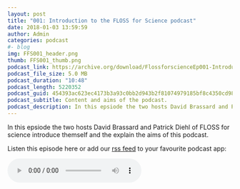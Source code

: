 ```yaml
---
layout: post
title: "001: Introduction to the FLOSS for Science podcast"
date: 2018-01-03 13:59:59
author: Admin
categories: podcast 
#- blog 
img: FFS001_header.png
thumb: FFS001_thumb.png
podcast_link: https://archive.org/download/FlossforscienceEp001-Introduction/FlossforscienceEp001-Introduction.mp3
podcast_file_size: 5.0 MB
podcast_duration: "10:48"
podcast_length: 5220352
podcast_guid: 454393ac623ec4173b3a93c0bb2d943b2f81074979185bf8c4350cd9812c2677
podcast_subtitle: Content and aims of the podcast.
podcast_description: In this epsiode the two hosts David Brassard and Patrick Diehl of FLOSS for science introduce themself and the explain the aims of this podcast.
---
```

In this epsiode the two hosts David Brassard and Patrick Diehl of FLOSS for science introduce themself and the explain the aims of this podcast. 

Listen this episode here or add our [rss feed](https://flossforscience.github.io/feed.xml) to your favourite podcast app:

<audio controls>
  <source src="https://archive.org/download/FlossforscienceEp001-Introduction/FlossforscienceEp001-Introduction.mp3" type="audio/mpeg">
Your browser does not support the audio element.
</audio>

